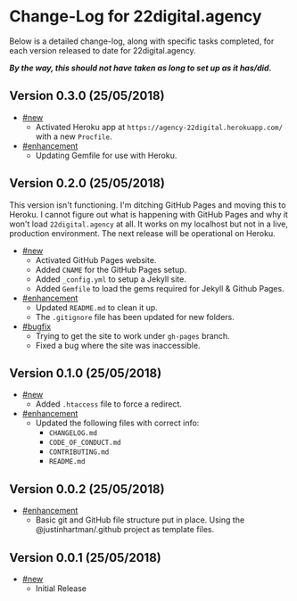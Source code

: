 # Change-Log for 22digital.agency

Below is a detailed change-log, along with specific tasks completed, for each
version released to date for 22digital.agency.

___By the way, this should not have taken as long to set  up as it has/did.___

## Version 0.3.0 (25/05/2018)

- [#new](#new)
  - Activated Heroku app at `https://agency-22digital.herokuapp.com/` with
    a new `Procfile`.
- [#enhancement](#enhancement)
  - Updating Gemfile for use with Heroku.

## Version 0.2.0 (25/05/2018)

This version isn't functioning. I'm ditching GitHub Pages and moving this to
Heroku. I cannot figure out what is happening with GitHub Pages and why it
won't load `22digital.agency` at all. It works on my localhost but not
in a live, production environment. The next release will be operational
on Heroku.

- [#new](#new)
  - Activated GitHub Pages website.
  - Added `CNAME` for the GitHub Pages setup.
  - Added `_config.yml` to setup a Jekyll site.
  - Added `Gemfile` to load the gems required for Jekyll & Github Pages.
- [#enhancement](#enhancement)
  - Updated `README.md` to clean it up.
  - The `.gitignore` file has been updated for new folders.
- [#bugfix](#bugfix)
  - Trying to get the site to work under `gh-pages` branch.
  - Fixed a bug where the site was inaccessible.

## Version 0.1.0 (25/05/2018)

- [#new](#new)
  - Added `.htaccess` file to force a redirect.
- [#enhancement](#enhancement)
  - Updated the following files with correct info:
    - `CHANGELOG.md`
    - `CODE_OF_CONDUCT.md`
    - `CONTRIBUTING.md`
    - `README.md`

## Version 0.0.2 (25/05/2018)

- [#enhancement](#enhancement)
  - Basic git and GitHub file structure put in place. Using the
    @justinhartman/.github project as template files.

## Version 0.0.1 (25/05/2018)

- [#new](#new)
  - Initial Release
